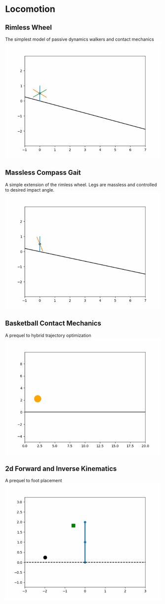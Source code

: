 # Locomotion

## Rimless Wheel
The simplest model of passive dynamics walkers and contact mechanics
![](rimless_wheel.gif)

## Massless Compass Gait
A simple extension of the rimless wheel. Legs are massless and controlled to desired impact angle.
![](MasslessCompassGait.gif)

## Basketball Contact Mechanics
A prequel to hybrid trajectory optimization
![](Basketball.gif)

## 2d Forward and Inverse Kinematics
A prequel to foot placement
![](Manipulator2d.gif)